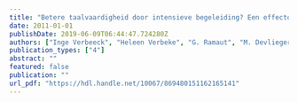 ```yaml
---
title: "Betere taalvaardigheid door intensieve begeleiding? Een effectonderzoek van het begeleidingstraject 'Rand- en Taalgrensgemeenten in de brede rand rond Brussel'. Eindrapport"
date: 2011-01-01
publishDate: 2019-06-09T06:44:47.724280Z
authors: ["Inge Verbeeck", "Heleen Verbeke", "G. Ramaut", "M. Devlieger", "Sven De Maeyer", "Rita Rymenans", "Peter Van Petegem", "M. Verhelst"]
publication_types: ["4"]
abstract: ""
featured: false
publication: ""
url_pdf: "https://hdl.handle.net/10067/869480151162165141"
---
```


